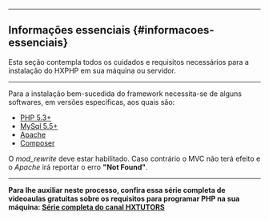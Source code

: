 ----
## Informações essenciais {#informacoes-essenciais}

Esta seção contempla todos os cuidados e requisitos necessários para a instalação do HXPHP em sua máquina ou servidor.

----

Para a instalação bem-sucedida do framework necessita-se de alguns softwares, em versões específicas, aos quais são:

+ [PHP 5.3+](http://php.net/downloads.php)
+ [MySql 5.5+](http://dev.mysql.com/downloads/mysql/)
+ [Apache](https://httpd.apache.org/download.cgi)
+ [Composer](https://getcomposer.org/download/)

O *mod_rewrite* deve estar habilitado. Caso contrário o MVC não terá efeito e o *Apache* irá reportar o erro **"Not Found"**.

----

**Para lhe auxiliar neste processo, confira essa série completa de videoaulas gratuitas sobre os requisitos para programar PHP na sua máquina: [Série completa do canal HXTUTORS](https://goo.gl/9oQNr5)**